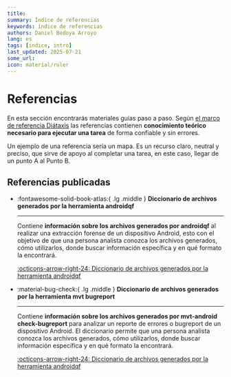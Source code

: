```yaml
---
title: 
summary: Índice de referencias 
keywords: índice de referencias
authors: Daniel Bedoya Arroyo
lang: es
tags: [indice, intro]
last_updated: 2025-07-21
some_url:
icon: material/ruler
---
```



# Referencias

En esta sección encontrarás materiales guías paso a paso. Segùn [el marco de referencia Diátaxis](https://diataxis.fr)  las referencias contienen **conocimiento teórico necesario para ejecutar una tarea** de forma confiable y sin errores. 

Un ejemplo de una referencia sería un mapa. Es un recurso claro, neutral y preciso, que sirve de apoyo al completar una tarea, en este caso, llegar de un punto A al Punto B.

## Referencias publicadas

<div class="grid cards" markdown>

-   :fontawesome-solid-book-atlas:{ .lg .middle }      __Diccionario de archivos generados por la herramienta androidqf__

    ---

    Contiene **información sobre los archivos generados por androidqf** al realizar una extracción forense de un dispositivo Android, esto con el objetivo de que una persona analista conozca los archivos generados, cómo utilizarlos, donde buscar información específica y en qué formato la encontrará.

    [:octicons-arrow-right-24: Diccionario de archivos generados por la herramienta androidqf](01-reference-diccionario-androidqf/01-reference-diccionario-androidqf.html)

-   :material-bug-check:{ .lg .middle }      __Diccionario de archivos generados por la herramienta mvt bugreport__

    ---

    Contiene **información sobre los archivos generados por mvt-android check-bugreport** para analizar un reporte de errores o bugreport de un dispositivo Android. El diccionario permite que una persona analista conozca los archivos generados, cómo utilizarlos, donde buscar información específica y en qué formato la encontrará.

    [:octicons-arrow-right-24: Diccionario de archivos generados por la herramienta androidqf](../references/02-reference-diccionario-mvt-bugreport/02-reference-diccionario-mvt-bugreport.html)




</div>
